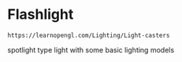 # Flashlight
`https://learnopengl.com/Lighting/Light-casters`   

spotlight type light with some basic lighting models